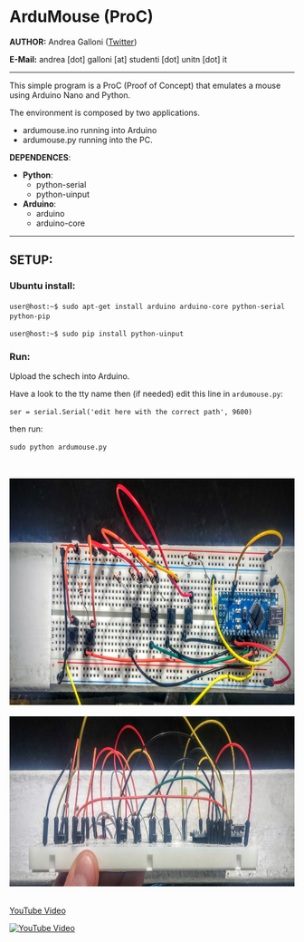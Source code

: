 # ArduMouse (ProC)

**AUTHOR:** Andrea Galloni ([Twitter](https://twitter.com/andreagalloni92))

**E-Mail:** andrea [dot] galloni [at] studenti [dot] unitn [dot] it

---

This simple program is a ProC (Proof of Concept) that emulates a mouse using Arduino Nano and Python.

The environment is composed by two applications.
+  ardumouse.ino running into Arduino
+  ardumouse.py running into the PC.

**DEPENDENCES**:
  + **Python**:
    + python-serial
    + python-uinput
  + **Arduino**:
    + arduino
    + arduino-core

---

## SETUP:

### Ubuntu install:

` user@host:~$ sudo apt-get install arduino arduino-core python-serial python-pip `

` user@host:~$ sudo pip install python-uinput `

### Run:

Upload the schech into Arduino.

Have a look to the tty name then (if needed) edit this line in `ardumouse.py`:

`ser = serial.Serial('edit here with the correct path', 9600)`

then run:

` sudo python ardumouse.py `

<p align="center">
  <br/><br/>
    <img src="imgs/top.jpg" height="400">
  <br/><br/>
    <img src="imgs/profile.jpg" height="300">
  <br/><br/>
</p>

[YouTube Video](https://www.youtube.com/watch?v=XM1ntsB4mj8)


[![YouTube Video](https://img.youtube.com/vi/XM1ntsB4mj8/3.jpg)](https://www.youtube.com/watch?v=XM1ntsB4mj8)
